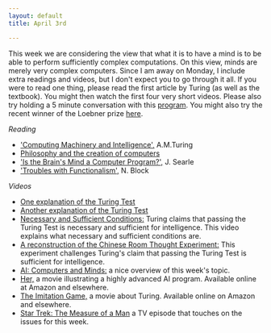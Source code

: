 ```yaml
---
layout: default
title: April 3rd

---
```


This week we are considering the view that what it is to have a mind is to be able to perform sufficiently complex computations. On this view, minds are merely very complex computers. Since I am away on Monday, I include extra readings and videos, but I don't expect you to go through  it all. If you were to read one thing, please read the first article by Turing (as well as the textbook). You might then watch the first four very short videos. Please also try holding a 5 minute conversation with this [program](http://www.cleverbot.com). You might also try the recent winner of the Loebner prize [here](http://www.mitsuku.com). 


*Reading*

+ ['Computing Machinery and Intelligence',](/Teaching/Mind/Functionalism/turing.pdf) A.M.Turing
+ [Philosophy and the creation of computers](https://www.theatlantic.com/technology/archive/2017/03/aristotle-computer/518697/) 
+ ['Is the Brain's Mind a Computer Program?',](/Teaching/Mind/Functionalism/SearleBrain.pdf) J. Searle
+ ['Troubles with Functionalism',](/Teaching/Mind/Functionalism/Block.pdf) N. Block 

*Videos* 

+ [One explanation of the Turing Test](https://www.youtube.com/watch?v=1uDa7jkIztw)
+ [Another explanation of the Turing Test](https://www.youtube.com/watch?v=3wLqsRLvV-c)
+ [Necessary and Sufficient Conditions:](https://www.youtube.com/watch?v=5LqNm9d2__I) Turing claims that passing the Turing Test is necessary and sufficient for intelligence. This video explains what necessary and sufficient conditions are.  
+ [A reconstruction of the Chinese Room Thought Experiment:](https://www.youtube.com/watch?v=D0MD4sRHj1M) This experiment challenges Turing's claim that passing the Turing Test is sufficient for intelligence. 
+ [AI: Computers and Minds:](https://www.youtube.com/watch?v=7fLNVP5yKt0) a nice overview of this week's topic. 
+ [Her,](http://www.imdb.com/title/tt1798709/) a movie illustrating a highly advanced AI program. Available online at Amazon and elsewhere.  
+ [The Imitation Game,](http://theimitationgamemovie.com) a movie about Turing. Available online on Amazon and elsewhere. 
+ [Star Trek: The Measure of a Man](http://www.imdb.com/title/tt0708807/) a TV episode that touches on the issues for this week. 
	

